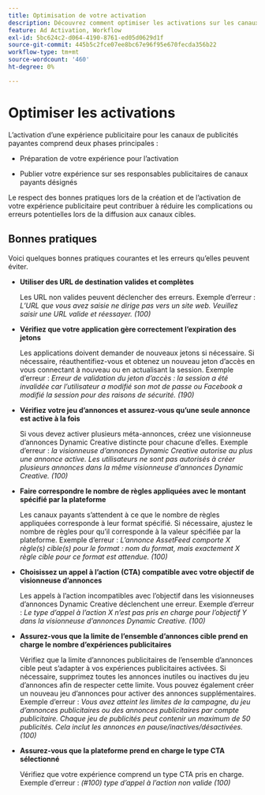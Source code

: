 ```yaml
---
title: Optimisation de votre activation
description: Découvrez comment optimiser les activations sur les canaux publicitaires payants tiers.
feature: Ad Activation, Workflow
exl-id: 5bc624c2-d064-4190-8761-ed05d0629d1f
source-git-commit: 445b5c2fce07ee8bc67e96f95e670fecda356b22
workflow-type: tm+mt
source-wordcount: '460'
ht-degree: 0%

---
```


# Optimiser les activations

L’activation d’une expérience publicitaire pour les canaux de publicités payantes comprend deux phases principales :

* Préparation de votre expérience pour l’activation

* Publier votre expérience sur ses responsables publicitaires de canaux payants désignés

Le respect des bonnes pratiques lors de la création et de l’activation de votre expérience publicitaire peut contribuer à réduire les complications ou erreurs potentielles lors de la diffusion aux canaux cibles.

## Bonnes pratiques

Voici quelques bonnes pratiques courantes et les erreurs qu’elles peuvent éviter.

* **Utiliser des URL de destination valides et complètes**

  Les URL non valides peuvent déclencher des erreurs. Exemple d’erreur : _L’URL que vous avez saisie ne dirige pas vers un site web. Veuillez saisir une URL valide et réessayer. (100)_

* **Vérifiez que votre application gère correctement l’expiration des jetons**

  Les applications doivent demander de nouveaux jetons si nécessaire. Si nécessaire, réauthentifiez-vous et obtenez un nouveau jeton d’accès en vous connectant à nouveau ou en actualisant la session. Exemple d’erreur : _Erreur de validation du jeton d’accès : la session a été invalidée car l’utilisateur a modifié son mot de passe ou Facebook a modifié la session pour des raisons de sécurité. (190)_

* **Vérifiez votre jeu d’annonces et assurez-vous qu’une seule annonce est active à la fois**

  Si vous devez activer plusieurs méta-annonces, créez une visionneuse d’annonces Dynamic Creative distincte pour chacune d’elles. Exemple d’erreur : _la visionneuse d’annonces Dynamic Creative autorise au plus une annonce active. Les utilisateurs ne sont pas autorisés à créer plusieurs annonces dans la même visionneuse d’annonces Dynamic Creative. (100)_

* **Faire correspondre le nombre de règles appliquées avec le montant spécifié par la plateforme**

  Les canaux payants s’attendent à ce que le nombre de règles appliquées corresponde à leur format spécifié.  Si nécessaire, ajustez le nombre de règles pour qu’il corresponde à la valeur spécifiée par la plateforme. Exemple d’erreur : _L’annonce AssetFeed comporte X règle(s) cible(s) pour le format : nom du format, mais exactement X règle cible pour ce format est attendue. (100)_

* **Choisissez un appel à l’action (CTA) compatible avec votre objectif de visionneuse d’annonces**

  Les appels à l’action incompatibles avec l’objectif dans les visionneuses d’annonces Dynamic Creative déclenchent une erreur. Exemple d’erreur : _Le type d’appel à l’action X n’est pas pris en charge pour l’objectif Y dans la visionneuse d’annonces Dynamic Creative. (100)_

* **Assurez-vous que la limite de l’ensemble d’annonces cible prend en charge le nombre d’expériences publicitaires**

  Vérifiez que la limite d’annonces publicitaires de l’ensemble d’annonces cible peut s’adapter à vos expériences publicitaires activées. Si nécessaire, supprimez toutes les annonces inutiles ou inactives du jeu d’annonces afin de respecter cette limite. Vous pouvez également créer un nouveau jeu d’annonces pour activer des annonces supplémentaires. Exemple d’erreur : _Vous avez atteint les limites de la campagne, du jeu d’annonces publicitaires ou des annonces publicitaires par compte publicitaire. Chaque jeu de publicités peut contenir un maximum de 50 publicités. Cela inclut les annonces en pause/inactives/désactivées. (100)_

* **Assurez-vous que la plateforme prend en charge le type CTA sélectionné**

  Vérifiez que votre expérience comprend un type CTA pris en charge. Exemple d’erreur : _(#100) type d’appel à l’action non valide (100)_
